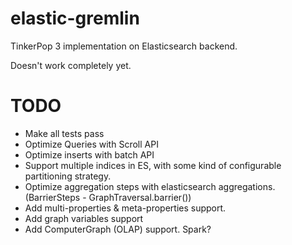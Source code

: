 # elastic-gremlin
TinkerPop 3 implementation on Elasticsearch backend.

Doesn't work completely yet.

# TODO
* Make all tests pass
* Optimize Queries with Scroll API
* Optimize inserts with batch API
* Support multiple indices in ES, with some kind of configurable partitioning strategy.
* Optimize aggregation steps with elasticsearch aggregations. (BarrierSteps - GraphTraversal.barrier())
* Add multi-properties & meta-properties support.
* Add graph variables support
* Add ComputerGraph (OLAP) support. Spark?
